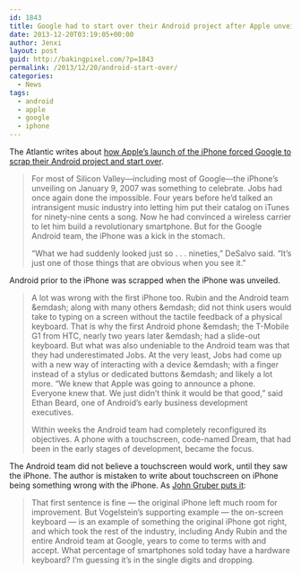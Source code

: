 ```yaml
---
id: 1843
title: Google had to start over their Android project after Apple unveiled the iPhone
date: 2013-12-20T03:19:05+00:00
author: Jenxi
layout: post
guid: http://bakingpixel.com/?p=1843
permalink: /2013/12/20/android-start-over/
categories:
  - News
tags:
  - android
  - apple
  - google
  - iphone
---
```

The Atlantic writes about [how Apple’s launch of the iPhone forced Google to scrap their Android project and start over](http://www.theatlantic.com/technology/archive/2013/12/the-day-google-had-to-start-over-on-android/282479/).

> For most of Silicon Valley—including most of Google—the iPhone’s unveiling on January 9, 2007 was something to celebrate. Jobs had once again done the impossible. Four years before he’d talked an intransigent music industry into letting him put their catalog on iTunes for ninety-nine cents a song. Now he had convinced a wireless car­rier to let him build a revolutionary smartphone. But for the Google Android team, the iPhone was a kick in the stomach. 
> 
> “What we had suddenly looked just so . . . nineties,” DeSalvo said. “It’s just one of those things that are obvious when you see it.” 

Android prior to the iPhone was scrapped when the iPhone was unveiled.

> A lot was wrong with the first iPhone too. Rubin and the An­droid team &emdash; along with many others &emdash; did not think users would take to typing on a screen without the tactile feedback of a physi­cal keyboard. That is why the first Android phone &emdash; the T-Mobile G1 from HTC, nearly two years later &emdash; had a slide-out keyboard. But what was also undeniable to the Android team was that they had underestimated Jobs. At the very least, Jobs had come up with a new way of interacting with a device &emdash; with a finger instead of a stylus or dedicated buttons &emdash; and likely a lot more. “We knew that Apple was going to announce a phone. Everyone knew that. We just didn’t think it would be that good,” said Ethan Beard, one of Android’s early business development executives.
> 
> Within weeks the Android team had completely reconfigured its objectives. A phone with a touchscreen, code-named Dream, that had been in the early stages of development, became the focus. 

The Android team did not believe a touchscreen would work, until they saw the iPhone. The author is mistaken to write about touchscreen on iPhone being something wrong with the iPhone. As [John Gruber puts it](http://daringfireball.net/linked/2013/12/19/vogelstein-start-over):

> That first sentence is fine — the original iPhone left much room for improvement. But Vogelstein’s supporting example — the on-screen keyboard — is an example of something the original iPhone got right, and which took the rest of the industry, including Andy Rubin and the entire Android team at Google, years to come to terms with and accept. What percentage of smartphones sold today have a hardware keyboard? I’m guessing it’s in the single digits and dropping.